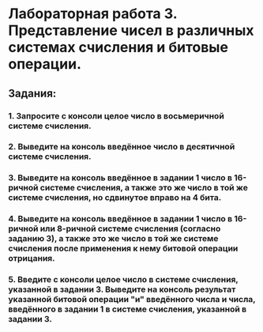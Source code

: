 # Лабораторная работа 3. Представление чисел в различных системах счисления и битовые операции.
## Задания:
### 1.	Запросите с консоли целое число в восьмеричной системе счисления.
### 2.	Выведите на консоль введённое число в десятичной системе счисления.
### 3.	Выведите на консоль введённое в задании 1 число в 16-ричной системе счисления, а также это же число в той же системе счисления, но сдвинутое вправо на 4 бита.
### 4.	Выведите на консоль введённое в задании 1 число в 16-ричной или 8-ричной системе счисления (согласно заданию 3), а также это же число в той же системе счисления после применения к нему битовой операции отрицания.
### 5.	Введите с консоли целое число в системе счисления, указанной в задании 3. Выведите на консоль результат указанной битовой операции "и" введённого числа и числа, введённого в задании 1 в системе счисления, указанной в задании 3.
